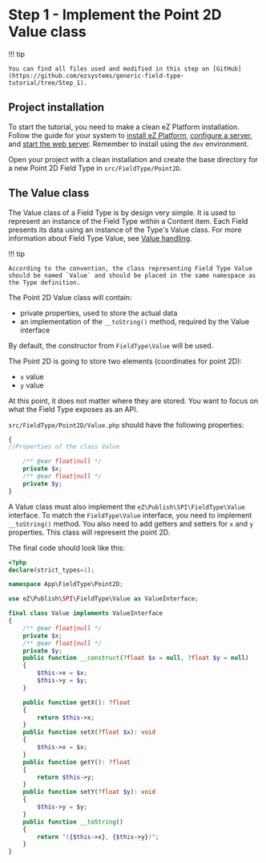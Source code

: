 # Step 1 - Implement the Point 2D Value class

!!! tip

    You can find all files used and modified in this step on [GitHub](https://github.com/ezsystems/generic-field-type-tutorial/tree/Step_1).

## Project installation

To start the tutorial, you need to make a clean eZ Platform installation.
Follow the guide for your system to [install eZ Platform](../../getting_started/install_ez_platform.md),
[configure a server](../../getting_started/requirements.md),
and [start the web server](../../getting_started/install_ez_platform.md#use-phps-built-in-server).
Remember to install using the `dev` environment.

Open your project with a clean installation and create the base directory for a new Point 2D Field Type in `src/FieldType/Point2D`.

## The Value class

The Value class of a Field Type is by design very simple.
It is used to represent an instance of the Field Type within a Content item.
Each Field presents its data using an instance of the Type's Value class.
For more information about Field Type Value, see [Value handling](../../api/field_type_type_and_value.md#value-handling).

!!! tip

    According to the convention, the class representing Field Type Value should be named `Value` and should be placed in the same namespace as the Type definition.

The Point 2D Value class will contain:

- private properties, used to store the actual data
- an implementation of the `__toString()` method, required by the Value interface

By default, the constructor from `FieldType\Value` will be used.

The Point 2D is going to store two elements (coordinates for point 2D):

- `x` value
- `y` value

At this point, it does not matter where they are stored. You want to focus on what the Field Type exposes as an API.

`src/FieldType/Point2D/Value.php` should have the following properties:

```php
{
//Properties of the class Value

    /** @var float|null */
    private $x;
    /** @var float|null */
    private $y;
}
```

A Value class must also implement the `eZ\Publish\SPI\FieldType\Value` interface.
To match the `FieldType\Value` interface, you need to implement `__toString()` method.
You also need to add getters and setters for `x` and `y` properties.
This class will represent the point 2D.

The final code should look like this:

```php
<?php
declare(strict_types=1);

namespace App\FieldType\Point2D;

use eZ\Publish\SPI\FieldType\Value as ValueInterface;

final class Value implements ValueInterface
{
    /** @var float|null */
    private $x;
    /** @var float|null */
    private $y;
    public function __construct(?float $x = null, ?float $y = null)
    {
        $this->x = $x;
        $this->y = $y;
    }

    public function getX(): ?float
    {
        return $this->x;
    }
    public function setX(?float $x): void
    {
        $this->x = $x;
    }
    public function getY(): ?float
    {
        return $this->y;
    }
    public function setY(?float $y): void
    {
        $this->y = $y;
    }
    public function __toString()
    {
        return "({$this->x}, {$this->y})";
    }
}
```

